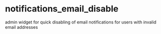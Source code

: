 notifications_email_disable
===========================

admin widget for quick disabling of email notifications for users with invalid email addresses